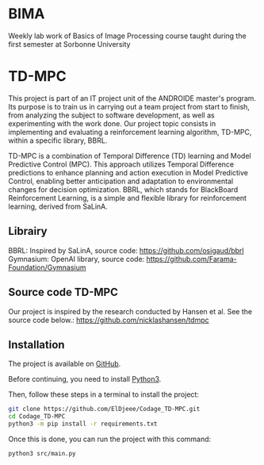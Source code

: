 # BIMA
Weekly lab work of Basics of Image Processing course taught during the first semester at Sorbonne University 
# TD-MPC
This project is part of an IT project unit of the ANDROIDE master's program. Its purpose is to train us in carrying out a team project from start to finish, from analyzing the subject to software development, as well as experimenting with the work done. Our project topic consists in implementing and evaluating a reinforcement learning algorithm, TD-MPC, within a specific library, BBRL.

TD-MPC is a combination of Temporal Difference (TD) learning and Model Predictive Control (MPC). This approach utilizes Temporal Difference predictions to enhance planning and action execution in Model Predictive Control, enabling better anticipation and adaptation to environmental changes for decision optimization.
BBRL, which stands for BlackBoard Reinforcement Learning, is a simple and flexible library for reinforcement learning, derived from SaLinA. 

## Librairy

BBRL: Inspired by SaLinA, source code: https://github.com/osigaud/bbrl
Gymnasium: OpenAI library, source code: https://github.com/Farama-Foundation/Gymnasium


## Source code TD-MPC

Our project is inspired by the research conducted by Hansen et al. 
See the source code below.: https://github.com/nicklashansen/tdmpc


## Installation

The project is available on [GitHub](https://github.com/ElDjeee/Codage_TD-MPC).

Before continuing, you need to install [Python3](https://www.python.org/downloads/).

Then, follow these steps in a terminal to install the project:

```bash
git clone https://github.com/ElDjeee/Codage_TD-MPC.git
cd Codage_TD-MPC
python3 -m pip install -r requirements.txt
```

Once this is done, you can run the project with this command:
```bash
python3 src/main.py
```

